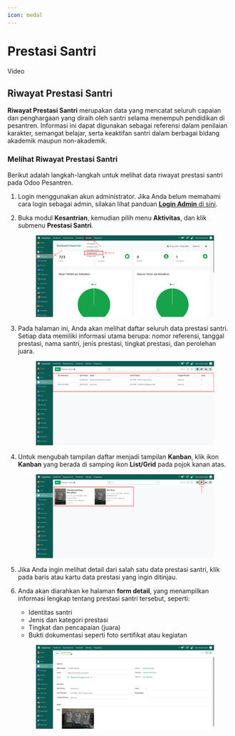```yaml
---
icon: medal
---
```


# Prestasi Santri

Video

## Riwayat Prestasi Santri

**Riwayat Prestasi Santri** merupakan data yang mencatat seluruh capaian dan penghargaan yang diraih oleh santri selama menempuh pendidikan di pesantren. Informasi ini dapat digunakan sebagai referensi dalam penilaian karakter, semangat belajar, serta keaktifan santri dalam berbagai bidang akademik maupun non-akademik.

### Melihat Riwayat Prestasi Santri

Berikut adalah langkah-langkah untuk melihat data riwayat prestasi santri pada Odoo Pesantren.

1. Login menggunakan akun administrator. Jika Anda belum memahami cara login sebagai admin, silakan lihat panduan [**Login Admin** di sini](../../panduan-login/login-admin.md).
2.  Buka modul **Kesantrian**, kemudian pilih menu **Aktivitas**, dan klik submenu **Prestasi Santri**.

    <figure><img src="../../.gitbook/assets/images-639 (1).png" alt=""><figcaption></figcaption></figure>


3.  Pada halaman ini, Anda akan melihat daftar seluruh data prestasi santri. Setiap data memiliki informasi utama berupa: nomor referensi, tanggal prestasi, nama santri, jenis prestasi, tingkat prestasi, dan perolehan juara.

    <figure><img src="../../.gitbook/assets/images-640 (1).png" alt=""><figcaption></figcaption></figure>


4.  Untuk mengubah tampilan daftar menjadi tampilan **Kanban**, klik ikon **Kanban** yang berada di samping ikon **List/Grid** pada pojok kanan atas.

    <figure><img src="../../.gitbook/assets/images-641.png" alt=""><figcaption></figcaption></figure>


5. Jika Anda ingin melihat detail dari salah satu data prestasi santri, klik pada baris atau kartu data prestasi yang ingin ditinjau.
6.  Anda akan diarahkan ke halaman **form detail**, yang menampilkan informasi lengkap tentang prestasi santri tersebut, seperti:

    * Identitas santri
    * Jenis dan kategori prestasi
    * Tingkat dan pencapaian (juara)
    * Bukti dokumentasi seperti foto sertifikat atau kegiatan

    <figure><img src="../../.gitbook/assets/images-642.png" alt=""><figcaption></figcaption></figure>
